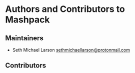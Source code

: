 # Authors and Contributors to Mashpack

## Maintainers

- Seth Michael Larson <sethmichaellarson@protonmail.com>

## Contributors
<!---
If this is your first time contributing to Mashpack
add your name and email address/handle below.
Follow the `- [name] <email/handle>` format.
-->

